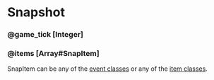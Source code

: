 # Snapshot

### @game_tick [Integer]
### @items [Array#SnapItem]

SnapItem can be any of the [event classes](../../../lib/snapshot/events/)
or any of the [item classes](../../../lib/snapshot/items/).
